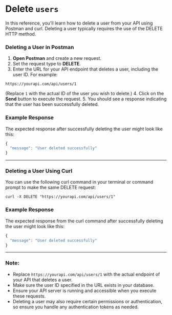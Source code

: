 # Delete `users`

In this reference, you'll learn how to delete a user from your API using Postman and curl. Deleting a user typically requires the use of the DELETE HTTP method.

### Deleting a User in Postman

1. **Open Postman** and create a new request.
2. Set the request type to **DELETE**.
3. Enter the URL for your API endpoint that deletes a user, including the user ID. For example:

  ```shell
  https://yourapi.com/api/users/1
  ```

(Replace `1` with the actual ID of the user you wish to delete.)
4. Click on the **Send** button to execute the request.
5. You should see a response indicating that the user has been successfully deleted.

### Example Response

The expected response after successfully deleting the user might look like this:
```js
{
  "message": "User deleted successfully"
}
```

---

### Deleting a User Using Curl

You can use the following curl command in your terminal or command prompt to make the same DELETE request:
```shell
curl -X DELETE "https://yourapi.com/api/users/1"
```

### Example Response

The expected response from the curl command after successfully deleting the user might look like this:
```js
{
  "message": "User deleted successfully"
}
```
---

### Note:
- Replace `https://yourapi.com/api/users/1` with the actual endpoint of your API that deletes a user.
- Make sure the user ID specified in the URL exists in your database.
- Ensure your API server is running and accessible when you execute these requests.
- Deleting a user may also require certain permissions or authentication, so ensure you handle any authentication tokens as needed.